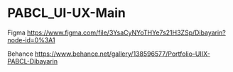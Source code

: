 # PABCL_UI-UX-Main
Figma
https://www.figma.com/file/3YsaCyNYoTHYe7s21H3ZSp/Dibayarin?node-id=0%3A1

Behance
https://www.behance.net/gallery/138596577/Portfolio-UIIX-PABCL-Dibayarin
